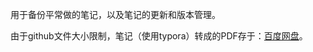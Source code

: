 用于备份平常做的笔记，以及笔记的更新和版本管理。

由于github文件大小限制，笔记（使用typora）转成的PDF存于：[百度网盘](https://pan.baidu.com/s/10UymFNw9oPZN6lXpPuXVww?pwd=74m9)。

